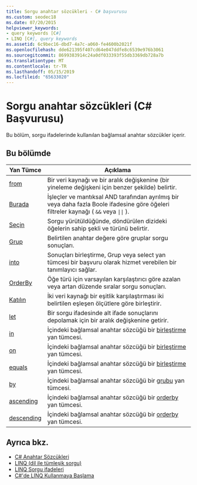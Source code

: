```yaml
---
title: Sorgu anahtar sözcükleri - C# başvurusu
ms.custom: seodec18
ms.date: 07/20/2015
helpviewer_keywords:
- query keywords [C#]
- LINQ [C#], query keywords
ms.assetid: 6c9bec16-dbd7-4a7c-a060-fe4600b2021f
ms.openlocfilehash: dde621395f407cd64e047ddfe8c6539e976b3061
ms.sourcegitcommit: 8699383914c24a0df033393f55db3369db728a7b
ms.translationtype: MT
ms.contentlocale: tr-TR
ms.lasthandoff: 05/15/2019
ms.locfileid: "65633020"
---
```

# <a name="query-keywords-c-reference"></a>Sorgu anahtar sözcükleri (C# Başvurusu)

Bu bölüm, sorgu ifadelerinde kullanılan bağlamsal anahtar sözcükler içerir.

## <a name="in-this-section"></a>Bu bölümde

|Yan Tümce|Açıklama|
|------------|-----------------|
|[from](from-clause.md)|Bir veri kaynağı ve bir aralık değişkenine (bir yineleme değişkeni için benzer şekilde) belirtir.|
|[Burada](where-clause.md)|İşleçler ve mantıksal AND tarafından ayrılmış bir veya daha fazla Boole ifadesine göre öğeleri filtreler kaynağı ( `&&` veya <code>&#124;&#124;</code> ).|
|[Seçin](select-clause.md)|Sorgu yürütüldüğünde, döndürülen dizideki öğelerin sahip şekli ve türünü belirtir.|
|[Grup](group-clause.md)|Belirtilen anahtar değere göre gruplar sorgu sonuçları.|
|[into](into.md)|Sonuçları birleştirme, Grup veya select yan tümcesi bir başvuru olarak hizmet verebilen bir tanımlayıcı sağlar.|
|[OrderBy](orderby-clause.md)|Öğe türü için varsayılan karşılaştırıcı göre azalan veya artan düzende sıralar sorgu sonuçları.|
|[Katılın](join-clause.md)|İki veri kaynağı bir eşitlik karşılaştırması iki belirtilen eşleşen ölçütlere göre birleştirir.|
|[let](let-clause.md)|Bir sorgu ifadesinde alt ifade sonuçlarını depolamak için bir aralık değişkenine getirir.|
|[in](in.md)|İçindeki bağlamsal anahtar sözcüğü bir [birleştirme](join-clause.md) yan tümcesi.|
|[on](on.md)|İçindeki bağlamsal anahtar sözcüğü bir [birleştirme](join-clause.md) yan tümcesi.|
|[equals](equals.md)|İçindeki bağlamsal anahtar sözcüğü bir [birleştirme](join-clause.md) yan tümcesi.|
|[by](by.md)|İçindeki bağlamsal anahtar sözcüğü bir [grubu](group-clause.md) yan tümcesi.|
|[ascending](ascending.md)|İçindeki bağlamsal anahtar sözcüğü bir [orderby](orderby-clause.md) yan tümcesi.|
|[descending](descending.md)|İçindeki bağlamsal anahtar sözcüğü bir [orderby](orderby-clause.md) yan tümcesi.|

## <a name="see-also"></a>Ayrıca bkz.

- [C# Anahtar Sözcükleri](index.md)
- [LINQ (dil ile tümleşik sorgu)](../../programming-guide/concepts/linq/index.md)
- [LINQ Sorgu ifadeleri](../../../csharp/programming-guide/linq-query-expressions/index.md)
- [C#'de LINQ Kullanmaya Başlama](../../../csharp/programming-guide/concepts/linq/getting-started-with-linq.md)

